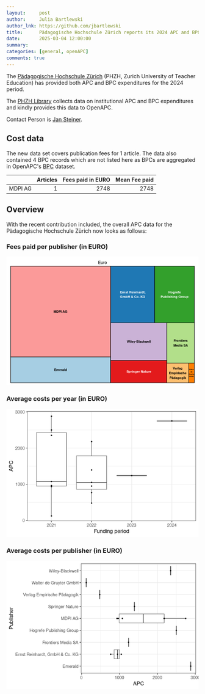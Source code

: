 ```yaml
---
layout:     post
author:     Julia Bartlewski
author_lnk: https://github.com/jbartlewski
title:      Pädagogische Hochschule Zürich reports its 2024 APC and BPC expenditures
date:       2025-03-04 12:00:00
summary:    
categories: [general, openAPC]
comments: true
---
```





The [Pädagogische Hochschule Zürich](https://phzh.ch/en/) (PHZH, Zurich University of Teacher Education) has provided both APC and BPC expenditures for the 2024 period.

The [PHZH Library](https://phzh.ch/de/Dienstleistungen/Bibliothek/) collects data on institutional APC and BPC expenditures and kindly provides this data to OpenAPC.

Contact Person is [Jan Steiner](mailto:jan.steiner@phzh.ch).


## Cost data



The new data set covers publication fees for 1 article. The data also contained 4 BPC records which are not listed here as BPCs are aggregated in OpenAPC's [BPC](https://github.com/OpenAPC/openapc-de/blob/master/data/bpc.csv) dataset. 




|        | Articles| Fees paid in EURO| Mean Fee paid|
|:-------|--------:|-----------------:|-------------:|
|MDPI AG |        1|              2748|          2748|


## Overview

With the recent contribution included, the overall APC data for the Pädagogische Hochschule Zürich now looks as follows:

### Fees paid per publisher (in EURO)

![plot of chunk tree_phzh_2025_03_04_full](/figure/tree_phzh_2025_03_04_full-1.png)

###  Average costs per year (in EURO)

![plot of chunk box_phzh_2025_03_04_year_full](/figure/box_phzh_2025_03_04_year_full-1.png)

###  Average costs per publisher (in EURO)

![plot of chunk box_phzh_2025_03_04_publisher_full](/figure/box_phzh_2025_03_04_publisher_full-1.png)
